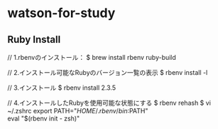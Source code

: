 # watson-for-study

## Ruby Install

// 1.rbenvのインストール：
$ brew install rbenv ruby-build

// 2.インストール可能なRubyのバージョン一覧の表示
$ rbenv install -l

// 3.インストール
$ rbenv install 2.3.5

// 4.インストールしたRubyを使用可能な状態にする
$ rbenv rehash
$ vi ~/.zshrc
export PATH="$HOME/.rbenv/bin:$PATH"  
eval "$(rbenv init - zsh)"
